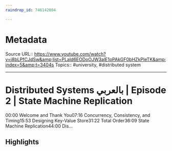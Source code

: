 ```yaml
---
raindrop_id: 746142804

---
```


# Metadata
Source URL:: https://www.youtube.com/watch?v=j8bLPfCJdSw&amp;list=PLald6EODoOJW3alE1oPAkGF0bHZkPIeTK&amp;index=5&amp;t=3404s
Topics:: #university, #distributed system

---
# Distributed Systems بالعربي | Episode 2 | State Machine Replication

00:00 Welcome and Thank You07:16 Concurrency, Consistency, and Timing15:53 Designing Key-Value Store31:22 Total Order36:09 State Machine Replication44:00 Dis...

## Highlights
